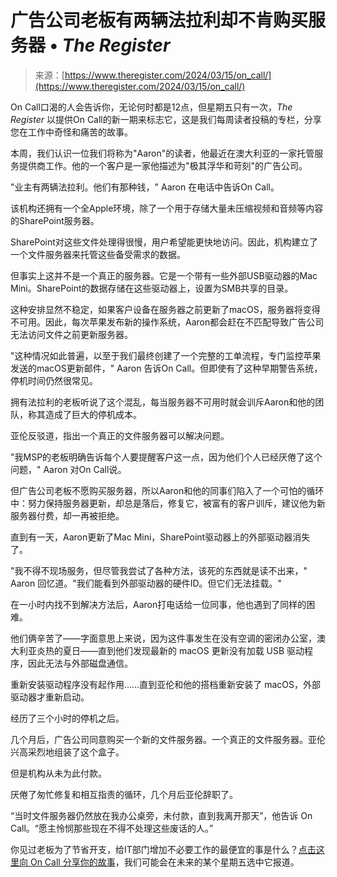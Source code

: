 <!--yml

category: 未分类

date: 2024-05-27 15:01:17

-->

# 广告公司老板有两辆法拉利却不肯购买服务器 • *The Register*

> 来源：[https://www.theregister.com/2024/03/15/on_call/](https://www.theregister.com/2024/03/15/on_call/)

On Call口渴的人会告诉你，无论何时都是12点，但星期五只有一次，*The Register* 以提供On Call的新一期来标志它，这是我们每周读者投稿的专栏，分享您在工作中奇怪和痛苦的故事。

本周，我们认识一位我们将称为"Aaron"的读者，他最近在澳大利亚的一家托管服务提供商工作。他的一个客户是一家他描述为"极其浮华和苛刻"的广告公司。

"业主有两辆法拉利。他们有那种钱，" Aaron 在电话中告诉On Call。

该机构还拥有一个全Apple环境，除了一个用于存储大量未压缩视频和音频等内容的SharePoint服务器。

SharePoint对这些文件处理得很慢，用户希望能更快地访问。因此，机构建立了一个文件服务器来托管这些备受需求的数据。

但事实上这并不是一个真正的服务器。它是一个带有一些外部USB驱动器的Mac Mini。SharePoint的数据存储在这些驱动器上，设置为SMB共享的目录。

这种安排显然不稳定，如果客户设备在服务器之前更新了macOS，服务器将变得不可用。因此，每次苹果发布新的操作系统，Aaron都会赶在不匹配导致广告公司无法访问文件之前更新服务器。

"这种情况如此普遍，以至于我们最终创建了一个完整的工单流程，专门监控苹果发送的macOS更新邮件，" Aaron 告诉On Call。但即使有了这种早期警告系统，停机时间仍然很常见。

拥有法拉利的老板听说了这个混乱，每当服务器不可用时就会训斥Aaron和他的团队，称其造成了巨大的停机成本。

亚伦反驳道，指出一个真正的文件服务器可以解决问题。

"我MSP的老板明确告诉每个人要提醒客户这一点，因为他们个人已经厌倦了这个问题，" Aaron 对On Call说。

但广告公司老板不愿购买服务器，所以Aaron和他的同事们陷入了一个可怕的循环中：努力保持服务器更新，却总是落后，修复它，被富有的客户训斥，建议他为新服务器付费，却一再被拒绝。

直到有一天，Aaron更新了Mac Mini，SharePoint驱动器上的外部驱动器消失了。

"我不得不现场服务，但尽管我尝试了各种方法，该死的东西就是读不出来，" Aaron 回忆道。"我们能看到外部驱动器的硬件ID。但它们无法挂载。"

在一小时内找不到解决方法后，Aaron打电话给一位同事，他也遇到了同样的困难。

他们俩辛苦了——字面意思上来说，因为这件事发生在没有空调的密闭办公室，澳大利亚炎热的夏日——直到他们发现最新的 macOS 更新没有加载 USB 驱动程序，因此无法与外部磁盘通信。

重新安装驱动程序没有起作用……直到亚伦和他的搭档重新安装了 macOS，外部驱动器才重新启动。

经历了三个小时的停机之后。

几个月后，广告公司同意购买一个新的文件服务器。一个真正的文件服务器。亚伦兴高采烈地组装了这个盒子。

但是机构从未为此付款。

厌倦了匆忙修复和相互指责的循环，几个月后亚伦辞职了。

“当时文件服务器仍然放在我办公桌旁，未付款，直到我离开那天”，他告诉 On Call。“愿主怜悯那些现在不得不处理这些废话的人。”

你见过老板为了节省开支，给IT部门增加不必要工作的最便宜的事是什么？[点击这里向 On Call 分享你的故事](mailto:oncall@theregister.com)，我们可能会在未来的某个星期五选中它报道。
